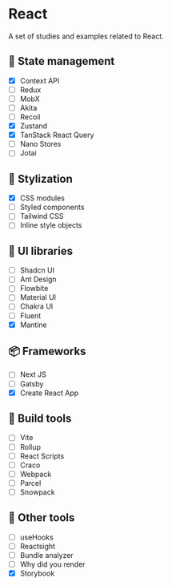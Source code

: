 # React
A set of studies and examples related to React.

## 🔂 State management
- [x] Context API
- [ ] Redux
- [ ] MobX
- [ ] Akita
- [ ] Recoil
- [x] Zustand
- [x] TanStack React Query
- [ ] Nano Stores
- [ ] Jotai

## 💅 Stylization
- [x] CSS modules
- [ ] Styled components
- [ ] Tailwind CSS
- [ ] Inline style objects

## 🎨 UI libraries
- [ ] Shadcn UI
- [ ] Ant Design
- [ ] Flowbite
- [ ] Material UI
- [ ] Chakra UI
- [ ] Fluent
- [x] Mantine

## 📦 Frameworks
- [ ] Next JS
- [ ] Gatsby
- [x] Create React App

## 🤖 Build tools
- [ ] Vite
- [ ] Rollup
- [ ] React Scripts
- [ ] Craco
- [ ] Webpack
- [ ] Parcel
- [ ] Snowpack

## 💎 Other tools
- [ ] useHooks
- [ ] Reactsight
- [ ] Bundle analyzer
- [ ] Why did you render
- [x] Storybook

